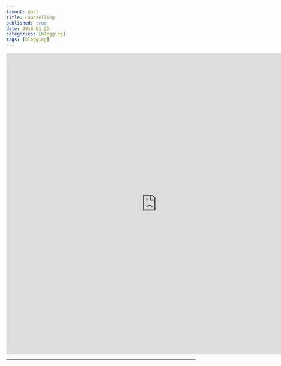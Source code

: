 ```yaml
---
layout: post
title: Counselling
published: true
date: 2018-01-29
categories: [blogging]
tags: [blogging]
---
```

<head>
  <style>
    h5{
      font-size:90%;
      font-weight: normal;
      color: Gray;
    }
    
    p.small {
    line-height: 70%;
}
  </style>
</head>

<iframe
  style="border: 0px;"
  src="https://public.tableau.com/profile/sachin.shrestha#!/vizhome/shared/XS8PC27KK"
  scrolling="no"
  width="800px"
  height="800px">
</iframe>
<hr>
